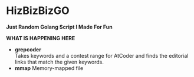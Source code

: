 # HizBizBizGO
**Just Random Golang Script I Made For Fun**


**WHAT IS HAPPENING HERE**
- **grepcoder**  
  Takes keywords and a contest range for AtCoder and finds the editorial links that match the given keywords.
- **mmap**
  Memory-mapped file